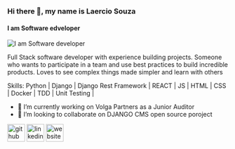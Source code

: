 ### Hi there 👋, my name is Laercio Souza
#### I am Software edveloper
![I am Software developer](https://media-exp1.licdn.com/dms/image/D4D16AQFw5NyyPMQB2A/profile-displaybackgroundimage-shrink_350_1400/0/1666732483785?e=1672272000&v=beta&t=9cI-hheAyEk0asl3KOxFvutCJTD-0_D7bb1yFWuqt7A)

Full Stack software developer with experience building projects. Someone who wants to participate in a team and use best practices to build incredible products. Loves to see complex things made simpler and learn with others

Skills: Python | Django | Django Rest Framework | REACT | JS | HTML | CSS | Docker | TDD | Unit Testing |

- 🔭 I’m currently working on Volga Partners as a Junior Auditor 
- 👯 I’m looking to collaborate on DJANGO CMS open source poroject 


[<img src='https://cdn.jsdelivr.net/npm/simple-icons@3.0.1/icons/github.svg' alt='github' height='40'>](https://github.com/laercioigorps)  [<img src='https://cdn.jsdelivr.net/npm/simple-icons@3.0.1/icons/linkedin.svg' alt='linkedin' height='40'>](https://www.linkedin.com/in/laerciosouza/)  [<img src='https://cdn.jsdelivr.net/npm/simple-icons@3.0.1/icons/icloud.svg' alt='website' height='40'>](laercioigorps)  

